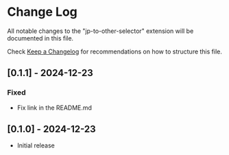 # Change Log

All notable changes to the "jp-to-other-selector" extension will be documented in this file.

Check [Keep a Changelog](http://keepachangelog.com/) for recommendations on how to structure this file.

## [0.1.1] - 2024-12-23

### Fixed

- Fix link in the README.md

## [0.1.0] - 2024-12-23

- Initial release
